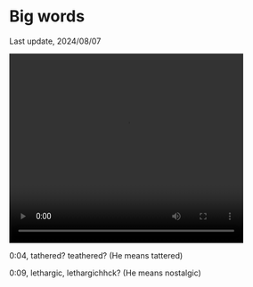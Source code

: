 # Big words

Last update, 2024/08/07

<video align="center" width="420" height="340" controls>
<source src=".vid/nike_pouch.webm" type="video/webm">
</video>

0:04, tathered? teathered? (He means tattered)

0:09, lethargic, lethargichhck? (He means nostalgic)

